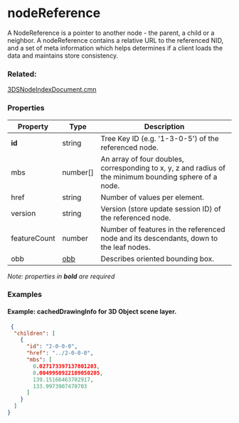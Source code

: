 # nodeReference

A NodeReference is a pointer to another node - the parent, a child or a neighbor. A nodeReference contains a relative URL to the referenced NID, and a set of meta information which helps determines if a client loads the data and maintains store consistency.

### Related:

[3DSNodeIndexDocument.cmn](3DSNodeIndexDocument.cmn.md)
### Properties

| Property | Type | Description |
| --- | --- | --- |
| **id** | string | Tree Key ID (e.g. '1-3-0-5') of the referenced node. |
| mbs | number[] | An array of four doubles, corresponding to x, y, z and radius of the minimum bounding sphere of a node. |
| href | string | Number of values per element. |
| version | string | Version (store update session ID) of the referenced node. |
| featureCount | number | Number of features in the referenced node and its descendants, down to the leaf nodes. |
| obb | [obb](obb.cmn.md) | Describes oriented bounding box. |

*Note: properties in **bold** are required*

### Examples 

#### Example: cachedDrawingInfo for 3D Object scene layer. 

```json
 {
  "children": [
    {
      "id": "2-0-0-0",
      "href": "../2-0-0-0",
      "mbs": [
        0.027173397137801203,
        0.0049950922109050205,
        139.15166463702917,
        133.9973907470703
      ]
    }
  ]
} 
```

